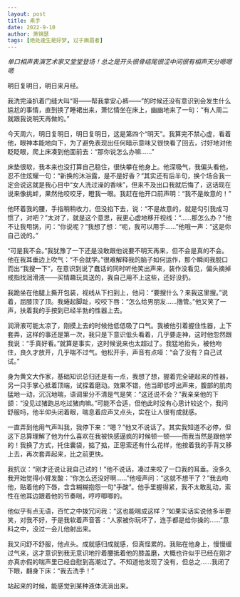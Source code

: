 ```yaml
---
layout: post
title: 素手
date: 2022-9-10
author: 萧锦瑟
tags: [绝处逢生是好梦, 过于画眉者]
---
```


*单口相声表演艺术家又堂堂登场！总之是开头很骨结尾很涩中间很有相声天分嗯嗯嗯*

明日复明日，明日来月经。

我洗完澡扒着门缝大叫“哥——帮我拿安心裤——”的时候还没有意识到会发生什么尴尬的事情，直到换了睡裙出来，萧忆情坐在床上，幽幽地来了一句：“有人周二就跟我说明天再做的。”

今天周六，明日复明日，明日复明日，这是第四个“明天”。我算完不禁心虚，看着他，眼神本能地向下，为了避免表现出任何暗示意味又很快看了回去，讨好地对他眨眨眼，爬上床凑到他面前去：“那你说怎么办嘛……”

床垫很软，我本来也没打算自己稳住，很快攀在他身上。他深吸气，我偏头看他，忍不住炫耀一句：“新换的沐浴露，是不是好香？”其实还有后半句，换个场合我一定会说这就是我心目中“女人洗过澡的香味”，但来不及出口我就后悔了，这话现在说来像挑衅，果然他咬咬牙，瞪我一眼。我赶在他开口前声明：“我不是故意的！”

他环着我的腰，手指稍稍收力，但没掐下去，说：“不是故意的，就是勾引我成习惯了，对吧？”太对了，就是这个意思，我更心虚地移开视线：“……那怎么办？”他不让我甩锅，问：“你说呢？”我想了想：“呃，我可以用手……”他哦一声：“这是你自己说的。”

“可是我不会。”我犹豫了一下还是没敢跟他说要不明天再来，但不会是真的不会。他在我耳垂边上吹气：“不会就学。”很难解释我的脑子如何运作，那个瞬间我脱口而出“我搜一下”，在意识到说了蠢话的同时听他笑出声来，装作没看见，偏头摘掉戒指找润滑液——买情趣玩具送的，我自己用不上这些，还好没扔。

我跪坐在他腿上撕开包装，视线从下扫到上，他问：“要搜什么？来我这里搜。”说着，屈膝顶了顶。我蜷起脚趾，咬咬下唇：“怎么给男朋友……撸管。”他又笑了一声，扶着我的手按到已经半勃的性器上去。

润滑液可能太凉了，刚摸上去的时候他低低吸了口气。我被他引着握住性器，上下套弄，这样的事还是第一次，我只是下意识低头看着，几乎要走神，这时他忽然跟我说：“手真好看。”就算是事实，这时候说来也太超过了。我猛地抬头，被他吻住，良久才放开，几乎喘不过气。他松开手，声音有点哑：“会了没有？自己试试。”

身为黄文大作家，基础知识总归还是有一点，我想了想，握着完全硬起来的性器，另一只手掌心抵着顶端，试探着磨动。效果不错，他当即低哼出声来，腹部的肌肉猛地一动，沉沉地喘，语调里分不清是气是笑：“这还说不会？”我亲亲他的下颌：“没见过猪跑总吃过猪肉嘛。”可能不合适，但他此时没有心思计较这个，我问舒服吗，他半仰头闭着眼，喘息着应声又点头，实在让人很有成就感。

一直弄到他用气声叫我，我停下来：“嗯？”他又不说话了。其实我知道不必停，但这下总算理解了他为什么喜欢在我被快感逼疯的时候顿一顿——而我当然是跟他学的！我换了方式，托住囊袋，掂了掂，正思索还有什么花样，他按着我的手背又移上去，再次套弄起来，比之前更快。

我抗议：“刚才还说让我自己试的！”他不说话，凑过来咬了一口我的耳垂。没多久我开始觉得小臂发酸：“你怎么还没好啊……”他哑声问：“这就不想干了？”我去吻他，贴着他的下唇，含含糊糊抱怨一句“手酸”。他手里握得紧，我不太敢乱动，索性在他耳边跟着他的节奏喘，哼哼唧唧的。

他似乎有点无语，百忙之中拨冗问我：“这也能喘成这样？”如果实话实说他多半要笑，对我不好，于是我软着声音答：“人家被你玩坏了，连手都是给你操的……”意料之中，没过一会儿他射出来。

我又问舒不舒服，他点头。成就感归成就感，但真怪累的。我贴在他身上，慢慢缓过气来，这才意识到我无意识地拧着腰抵着他的膝盖磨，大概也许似乎已经在刚才亦真亦假的喘声里已经自慰到高潮过了。不知道他发现了没有，但总之……我闭了下眼，翻身下床：“我去洗手！”

站起来的时候，能感觉到某种液体流淌出来。


